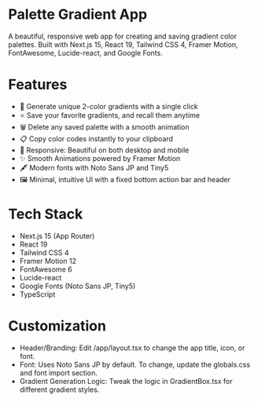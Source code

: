 # Palette Gradient App

A beautiful, responsive web app for creating and saving gradient color palettes.
Built with Next.js 15, React 19, Tailwind CSS 4, Framer Motion, FontAwesome, Lucide-react, and Google Fonts.

# Features

- 🎨 Generate unique 2-color gradients with a single click
- ⭐ Save your favorite gradients, and recall them anytime
- 🗑️ Delete any saved palette with a smooth animation
- 📋 Copy color codes instantly to your clipboard
- 💎 Responsive: Beautiful on both desktop and mobile
- ✨ Smooth Animations powered by Framer Motion
- 🖋️ Modern fonts with Noto Sans JP and Tiny5
- 🖼️ Minimal, intuitive UI with a fixed bottom action bar and header

# Tech Stack

- Next.js 15 (App Router)
- React 19
- Tailwind CSS 4
- Framer Motion 12
- FontAwesome 6
- Lucide-react
- Google Fonts (Noto Sans JP, Tiny5)
- TypeScript

# Customization

- Header/Branding: Edit /app/layout.tsx to change the app title, icon, or font.
- Font: Uses Noto Sans JP by default.
  To change, update the globals.css and font import section.
- Gradient Generation Logic:
  Tweak the logic in GradientBox.tsx for different gradient styles.
